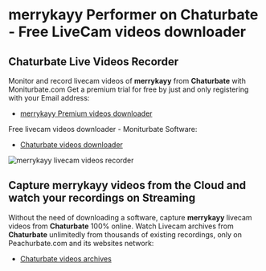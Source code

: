 # merrykayy Performer on Chaturbate - Free LiveCam videos downloader

## Chaturbate Live Videos Recorder

Monitor and record livecam videos of **merrykayy** from **Chaturbate** with Moniturbate.com
Get a premium trial for free by just and only registering with your Email address:
* [merrykayy Premium videos downloader](https://moniturbate.com/request-demo-licence-key.html)

Free livecam videos downloader - Moniturbate Software:
* [Chaturbate videos downloader](https://moniturbate.com/moniturbate-download-software.html)

![merrykayy livecam videos recorder](https://peachurnet.com/templates/moniturbate-software.png)


## Capture merrykayy videos from the Cloud and watch your recordings on Streaming

Without the need of downloading a software, capture **merrykayy** livecam videos from **Chaturbate** 100% online.
Watch Livecam archives from **Chaturbate** unlimitedly from thousands of existing recordings, only on Peachurbate.com and its websites network:
* [Chaturbate videos archives](https://peachurnet.com/)